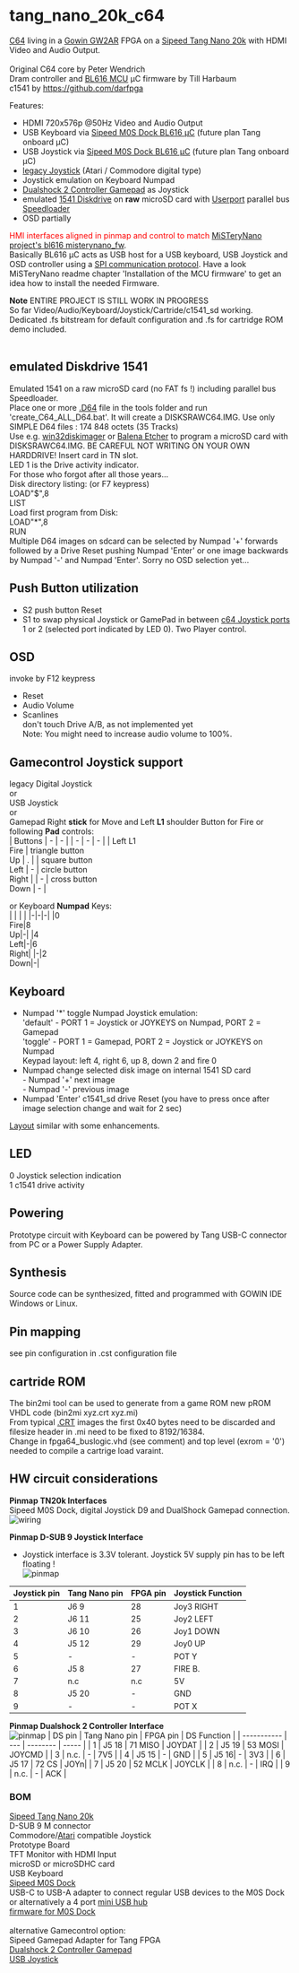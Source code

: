 # tang_nano_20k_c64
[C64](https://en.wikipedia.org/wiki/Commodore_64) living in a [Gowin GW2AR](https://www.gowinsemi.com/en/product/detail/38/) FPGA on a [Sipeed Tang Nano 20k](https://api.dl.sipeed.com/shareURL/TANG/Nano_20K) with HDMI Video and Audio Output.<br>
<br>
Original C64 core by Peter Wendrich<br>
Dram controller and [BL616 MCU](https://en.bouffalolab.com/product/?type=detail&id=25) µC firmware by Till Harbaum<br>
c1541 by https://github.com/darfpga<br>

Features:
* HDMI 720x576p @50Hz Video and Audio Output
* USB Keyboard via [Sipeed M0S Dock BL616 µC](https://wiki.sipeed.com/hardware/en/maixzero/m0s/m0s.html) (future plan Tang onboard µC)
* USB Joystick via [Sipeed M0S Dock BL616 µC](https://wiki.sipeed.com/hardware/en/maixzero/m0s/m0s.html) (future plan Tang onboard µC)
* [legacy Joystick](https://en.wikipedia.org/wiki/Atari_CX40_joystick) (Atari / Commodore digital type)<br>
* Joystick emulation on Keyboard Numpad<br>
* [Dualshock 2 Controller Gamepad](https://en.wikipedia.org/wiki/DualShock) as Joystick<br>
* emulated [1541 Diskdrive](https://en.wikipedia.org/wiki/Commodore_1541) on **raw** microSD card with [Userport](https://www.c64-wiki.com/wiki/User_Port) parallel bus [Speedloader](https://www.c64-wiki.com/wiki/SpeedDOS)<br>
* OSD partially<br>

<font color="red">HMI interfaces aligned in pinmap and control to match</font> [MiSTeryNano project's bl616 misterynano_fw](https://github.com/harbaum/MiSTeryNano/tree/main/bl616/misterynano_fw).<br> Basically BL616 µC acts as USB host for a USB keyboard, USB Joystick and OSD controller using a [SPI communication protocol](https://github.com/harbaum/MiSTeryNano/blob/main/bl616/misterynano_fw/SPI.md). Have a look MiSTeryNano readme chapter 'Installation of the MCU firmware' to get an idea how to install the needed Firmware. 

**Note** ENTIRE PROJECT IS STILL WORK IN PROGRESS</b>
<br>So far Video/Audio/Keyboard/Joystick/Cartride/c1541_sd working.<br>
Dedicated .fs bitstream for default configuration and .fs for cartridge ROM demo included.
<br><br>

## emulated Diskdrive 1541
Emulated 1541 on a raw microSD card (no FAT fs !) including parallel bus Speedloader.<br>
Place one or more [.D64](https://vice-emu.sourceforge.io/vice_toc.html#TOC405) file in the tools folder and run 'create_C64_ALL_D64.bat'. It will create a DISKSRAWC64.IMG. Use only SIMPLE D64 files : 174 848 octets (35 Tracks)<br> Use e.g. [win32diskimager](https://sourceforge.net/projects/win32diskimager/) or [Balena Etcher](https://etcher.balena.io) to program a microSD card with DISKSRAWC64.IMG. BE CAREFUL NOT WRITING ON YOUR OWN HARDDRIVE! Insert card in TN slot.<br>
LED 1 is the Drive activity indicator.<br> For those who forgot after all those years...<br>
Disk directory listing: (or F7 keypress)<br> 
LOAD"$",8<br>
LIST<br> 
Load first program from Disk:<br>
LOAD"*",8<br>
RUN<br>
Multiple D64 images on sdcard can be selected by Numpad '+' forwards followed by a Drive Reset pushing Numpad 'Enter' or one image backwards by Numpad '-' and Numpad 'Enter'. Sorry no OSD selection yet...
## Push Button utilization
* S2 push button Reset<br>
* S1 to swap physical Joystick or GamePad in between [c64 Joystick ports ](https://www.c64-wiki.com/wiki/Control_Port) 1 or 2 (selected port indicated by LED 0). Two Player control.<br>

## OSD
invoke by F12 keypress<br>
* Reset<br>
* Audio Volume<br>
* Scanlines
<br>don't touch Drive A/B, as not implemented yet<br>
Note: You might need to increase audio volume to 100%.

## Gamecontrol Joystick support
legacy Digital Joystick<br>
or<br>
USB Joystick<br>
or<br>
Gamepad Right **stick** for Move and Left **L1** shoulder Button for Fire or following **Pad** controls:<br>
| Buttons | - | - |
| - | - | -  |
| Left L1<br>Fire | triangle button<br>Up  | .  |
| square button<br>Left | - | circle button<br>Right |
| - | cross button<br>Down | - |<br>

or Keyboard **Numpad** Keys:<br>
| | | |
|-|-|-|
|0<br>Fire|8<br>Up|-|
|4<br>Left|-|6<br>Right|
|-|2<br>Down|-|


## Keyboard 
* Numpad '*' toggle Numpad Joystick emulation:<br>
 	'default' - PORT 1 = Joystick or JOYKEYS on Numpad, PORT 2 = Gamepad<br>
	'toggle' - PORT 1 = Gamepad,            PORT 2 = Joystick or JOYKEYS on Numpad <br>
    Keypad layout: left 4, right 6, up 8, down 2 and fire 0
* Numpad  change selected disk image on internal 1541 SD card<br>
          - Numpad '+' next image<br>
          - Numpad '-'  previous image<br>
* Numpad 'Enter' c1541_sd drive Reset (you have to press once after image selection change and wait for 2 sec) <br>

[Layout](https://github.com/MiSTer-devel/C64_MiSTer/blob/master/keymap.gif) similar with some enhancements.

## LED
0 Joystick selection indication<br>
1 c1541 drive activity<br>

## Powering
Prototype circuit with Keyboard can be powered by Tang USB-C connector from PC or a Power Supply Adapter. 
## Synthesis
Source code can be synthesized, fitted and programmed with GOWIN IDE Windows or Linux.<br>
## Pin mapping 
see pin configuration in .cst configuration file
## cartride ROM
The bin2mi tool can be used to generate from a game ROM new pROM VHDL code (bin2mi xyz.crt xyz.mi)<br>
From typical [.CRT](https://vice-emu.sourceforge.io/vice_17.html#SEC429) images the first 0x40 bytes need to be discarded and filesize header in .mi need to be fixed to 8192/16384.<br>Change in fpga64_buslogic.vhd (see comment) and top level (exrom = '0') needed to compile a cartrige load varaint.
## HW circuit considerations
**Pinmap TN20k Interfaces** <br>
 Sipeed M0S Dock, digital Joystick D9 and DualShock Gamepad connection.<br>
 ![wiring](\.assets/wiring_spi_irq.png)

**Pinmap D-SUB 9 Joystick Interface** <br>
- Joystick interface is 3.3V tolerant. Joystick 5V supply pin has to be left floating !<br>
![pinmap](\.assets/vic20-Joystick.png)

| Joystick pin | Tang Nano pin | FPGA pin | Joystick Function |
| ----------- | ---   | --------  | ----- |
| 1 | J6 9  | 28   | Joy3 RIGHT | 28 |
| 2 | J6 11  | 25 | Joy2 LEFT | 25 |
| 3 | J6 10 | 26 | Joy1 DOWN | 26 |
| 4 | J5 12 | 29 | Joy0 UP | 29 |
| 5 | - | - | POT Y | - |
| 6 | J5 8 | 27 | FIRE B.| 27 |
| 7 | n.c | n.c | 5V | - |
| 8 | J5 20 | - | GND | - |
| 9 | - | - | POT X | - |

**Pinmap Dualshock 2 Controller Interface** <br>
![pinmap](\.assets/controller-pinout.jpg)
| DS pin | Tang Nano pin | FPGA pin | DS Function |
| ----------- | ---   | --------  | ----- |
| 1 | J5 18 | 71 MISO | JOYDAT  |
| 2 | J5 19 | 53 MOSI  | JOYCMD |
| 3 | n.c. | - | 7V5 |
| 4 | J5 15 | - | GND |
| 5 | J5 16| - | 3V3 |
| 6 | J5 17 | 72 CS | JOYn|
| 7 | J5 20 | 52 MCLK | JOYCLK |
| 8 | n.c. | - | IRQ |
| 9 | n.c. | - | ACK |

### BOM
[Sipeed Tang Nano 20k](https://api.dl.sipeed.com/shareURL/TANG/Nano_20K)<br> 
D-SUB 9 M connector<br> 
Commodore/[Atari](https://en.wikipedia.org/wiki/Atari_CX40_joystick) compatible Joystick<br>
Prototype Board<br>
TFT Monitor with HDMI Input<br>
microSD or microSDHC card<br>
USB Keyboard<br>
[Sipeed M0S Dock](https://wiki.sipeed.com/hardware/en/maixzero/m0s/m0s.html)<br>
USB-C to USB-A adapter to connect regular USB devices to the M0S Dock or alternatively a 4 port [mini USB hub](https://a.aliexpress.com/_EIidgjH)<br>
[firmware for M0S Dock](https://github.com/harbaum/MiSTeryNano/tree/main/bl616/misterynano_fw)<br>
<br>
alternative Gamecontrol option:<br>
Sipeed Gamepad Adapter for Tang FPGA<br>
[Dualshock 2 Controller Gamepad](https://en.wikipedia.org/wiki/DualShock)<br>
[USB Joystick](https://www.speedlink.com/en/COMPETITION-PRO-EXTRA-USB-Joystick-black-red/SL-650212-BKRD)<br>
